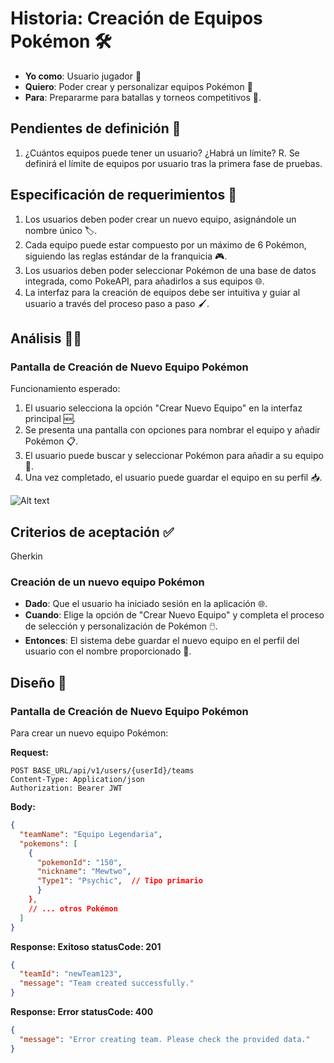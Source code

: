 # Historia: Creación de Equipos Pokémon 🛠️

- **Yo como**: Usuario jugador 🧢
- **Quiero**: Poder crear y personalizar equipos Pokémon 📝
- **Para**: Prepararme para batallas y torneos competitivos 🥇.

## Pendientes de definición 📌

1. ¿Cuántos equipos puede tener un usuario? ¿Habrá un límite?
   R. Se definirá el límite de equipos por usuario tras la primera fase de pruebas.

## Especificación de requerimientos 📐

1. Los usuarios deben poder crear un nuevo equipo, asignándole un nombre único 🏷️.
2. Cada equipo puede estar compuesto por un máximo de 6 Pokémon, siguiendo las reglas estándar de la franquicia 🎮.
3. Los usuarios deben poder seleccionar Pokémon de una base de datos integrada, como PokeAPI, para añadirlos a sus equipos 🌐.
4. La interfaz para la creación de equipos debe ser intuitiva y guiar al usuario a través del proceso paso a paso 🖌️.

## Análisis 🕵️‍♂️

### Pantalla de Creación de Nuevo Equipo Pokémon

Funcionamiento esperado:

1. El usuario selecciona la opción "Crear Nuevo Equipo" en la interfaz principal 🆕.
2. Se presenta una pantalla con opciones para nombrar el equipo y añadir Pokémon 📋.
3. El usuario puede buscar y seleccionar Pokémon para añadir a su equipo 📝.
4. Una vez completado, el usuario puede guardar el equipo en su perfil 📥.

![Alt text](url-de-la-imagen-de-creacion-de-equipo.png)

## Criterios de aceptación ✅

Gherkin

### Creación de un nuevo equipo Pokémon

- **Dado**: Que el usuario ha iniciado sesión en la aplicación 🌐.
- **Cuando**: Elige la opción de "Crear Nuevo Equipo" y completa el proceso de selección y personalización de Pokémon 🖱️.
- **Entonces**: El sistema debe guardar el nuevo equipo en el perfil del usuario con el nombre proporcionado 📝.

## Diseño 🎨

### Pantalla de Creación de Nuevo Equipo Pokémon

Para crear un nuevo equipo Pokémon:

**Request:**
```http
POST BASE_URL/api/v1/users/{userId}/teams
Content-Type: Application/json
Authorization: Bearer JWT
```

**Body:**
```json
{
  "teamName": "Equipo Legendaria",
  "pokemons": [
    {
      "pokemonId": "150",
      "nickname": "Mewtwo",
      "Type1": "Psychic",  // Tipo primario
      }
    },
    // ... otros Pokémon
  ]
}
```

**Response: Exitoso statusCode: 201**
```json
{
  "teamId": "newTeam123",
  "message": "Team created successfully."
}
```

**Response: Error statusCode: 400**
```json
{
  "message": "Error creating team. Please check the provided data."
}
```